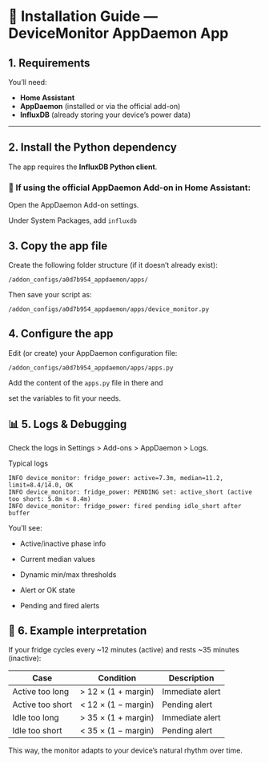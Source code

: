 # 🧩 Installation Guide — DeviceMonitor AppDaemon App

## 1. Requirements

You’ll need:

- **Home Assistant**
- **AppDaemon** (installed or via the official add-on)
- **InfluxDB** (already storing your device’s power data)

---

## 2. Install the Python dependency

The app requires the **InfluxDB Python client**.

### 🧩 If using the official AppDaemon Add-on in Home Assistant:

Open the AppDaemon Add-on settings.

Under System Packages, add `influxdb`

## 3. Copy the app file

Create the following folder structure (if it doesn’t already exist):

`/addon_configs/a0d7b954_appdaemon/apps/`

Then save your script as:

`/addon_configs/a0d7b954_appdaemon/apps/device_monitor.py`

## 4. Configure the app

Edit (or create) your AppDaemon configuration file:

`/addon_configs/a0d7b954_appdaemon/apps/apps.py`

Add the content of the `apps.py` file in there and 

set the variables to fit your needs.



## 📊 5. Logs & Debugging

Check the logs in Settings > Add-ons > AppDaemon > Logs.

Typical logs

```
INFO device_monitor: fridge_power: active=7.3m, median=11.2, limit=8.4/14.0, OK
INFO device_monitor: fridge_power: PENDING set: active_short (active too short: 5.8m < 8.4m)
INFO device_monitor: fridge_power: fired pending idle_short after buffer
```

You’ll see:

  - Active/inactive phase info
  
  - Current median values
  
  - Dynamic min/max thresholds
  
  - Alert or OK state
  
  - Pending and fired alerts


## 🧠 6. Example interpretation

If your fridge cycles every ~12 minutes (active) and rests ~35 minutes (inactive):

| Case             | Condition           | Description     |
| ---------------- | ------------------- | --------------- |
| Active too long  | > 12 × (1 + margin) | Immediate alert |
| Active too short | < 12 × (1 − margin) | Pending alert   |
| Idle too long    | > 35 × (1 + margin) | Immediate alert |
| Idle too short   | < 35 × (1 − margin) | Pending alert   |

This way, the monitor adapts to your device’s natural rhythm over time.
